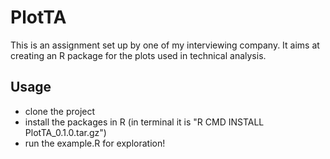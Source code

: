 # PlotTA
This is an assignment set up by one of my interviewing company. It aims at creating an R package for the plots used in technical analysis.

## Usage
- clone the project
- install the packages in R (in terminal it is "R CMD INSTALL PlotTA_0.1.0.tar.gz")
- run the example.R for exploration!
